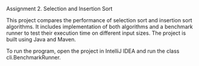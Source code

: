 Assignment 2. Selection and Insertion Sort

This project compares the performance of selection sort and insertion sort algorithms.
It includes implementation of both algorithms and a benchmark runner to test their execution time on different input sizes.
The project is built using Java and Maven.

To run the program, open the project in IntelliJ IDEA and run the class cli.BenchmarkRunner.
